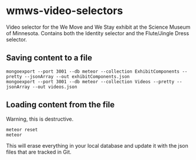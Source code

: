 # wmws-video-selectors

Video selector for the We Move and We Stay exhibit at the Science Museum of Minnesota. Contains both the Identity selector and the Flute/Jingle Dress selector.

## Saving content to a file

    mongoexport --port 3001 --db meteor --collection ExhibitComponents --pretty --jsonArray --out exhibitComponents.json
    mongoexport --port 3001 --db meteor --collection Videos --pretty --jsonArray --out videos.json

## Loading content from the file
Warning, this is destructive.

    meteor reset
    meteor

This will erase everything in your local database and update it with the json
files that are tracked in Git.